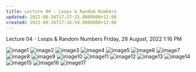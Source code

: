 ```yaml
---
title: Lecture 04 - Loops & Random Numbers
updated: 2022-08-26T17:17:15.0000000+12:00
created: 2022-08-26T17:16:54.0000000+12:00
---
```


Lecture 04 - Loops & Random Numbers
Friday, 26 August, 2022
1:16 PM

![image1](../../../../resources/edda886f4ddc4add991af8449fa694b3.png)
![image2](../../../../resources/2a6eac072f604336a5a113ad33ea8fe5.png)
![image3](../../../../resources/fa61d5c4d0394f78a340853772e37356.png)
![image4](../../../../resources/8d70b8b5d9644279877018d8e49078e4.png)
![image5](../../../../resources/84f8336398eb46c481a64b2f50de263b.png)
![image6](../../../../resources/aac3d4a5b05f44f6b03bd9f24e1bd4c1.png)
![image7](../../../../resources/e76bbefccdb84bf98ff21b38ef798c3b.png)
![image8](../../../../resources/e16a9f6c753a4bef93f617c2c56c3662.png)
![image9](../../../../resources/91b500783eb040e0ba11ae1ca312d897.png)
![image10](../../../../resources/a4d517792f1b46129b75ac77641a9327.png)
![image11](../../../../resources/25123e61e57d46b6898cd8398719b486.png)
![image12](../../../../resources/8906cd5970c6439e818d1e0352825981.png)
![image13](../../../../resources/b3a10243945a4ec78a162b274553cfed.png)
![image14](../../../../resources/10a55113badf49f2926e1f2a923d8918.png)
![image15](../../../../resources/e8a3e218b9e4451ea96dbbdf885b1b3c.png)
![image16](../../../../resources/90e294d61a9049629e078ac1a1694849.png)
![image17](../../../../resources/7c6f2373474446c0baa53f1bb20aa0c0.png)
